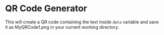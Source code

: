 # QR Code Generator
This will create a QR code containing the text inside `data` variable and save it as MyQRCode1.png in your current working directory.